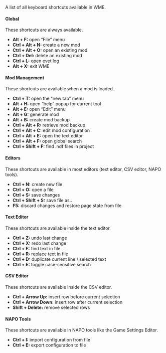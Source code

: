 A list of all keyboard shortcuts available in WME.

#### Global

These shortcuts are always available.

- **Alt + F:** open “File” menu
- **Ctrl + Alt + N:** create a new mod
- **Ctrl + Alt + O:** open an existing mod
- **Ctrl + Del:** delete an existing mod
- **Ctrl + L:** open evet log
- **Alt + X:** exit WME

#### Mod Management

These shortcuts are available when a mod is loaded.

- **Ctrl + T:** open the “new tab” menu
- **Alt + H:** open “help” popup for current tool
- **Alt + E:** open “Edit” menu
- **Alt + G:** generate mod
- **Alt + B:** create mod backup
- **Ctrl + Alt + R:** retrieve mod backup
- **Ctrl + Alt + C:** edit mod configuration
- **Ctrl + Alt + E:** open the text editor
- **Ctrl + Alt + F:** open global search
- **Ctrl + Shift + F:** find .ndf files in project

#### Editors

These shortcuts are available in most editors (text editor, CSV editor, NAPO tools).

- **Ctrl + N:** create new file
- **Ctrl + O:** open a file
- **Ctrl + S:** save changes
- **Ctrl + Shift + S:** save file as..
- **F5:** discard changes and restore page state from file

#### Text Editor

These shortcuts are available inside the text editor.

- **Ctrl + Z:** undo last change
- **Ctrl + X:** redo last change
- **Ctrl + F:** find text in file
- **Ctrl + R:** replace text in file
- **Ctrl + D:** duplicate current line / selected text
- **Ctrl + E:** toggle case-sensitive search

#### CSV Editor

These shortcuts are available inside the CSV editor.

- **Ctrl + Arrow Up:** insert row before current selection
- **Ctrl + Arrow Down:** insert row after current selection
- **Shift + Delete:** remove selected rows

#### NAPO Tools

These shortcuts are available in NAPO tools like the Game Settings Editor.

- **Ctrl + I:** import configuration from file
- **Ctrl + E:** export configuration to file